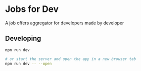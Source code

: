 # Jobs for Dev

A job offers aggregator for developers made by developer


## Developing

```bash
npm run dev

# or start the server and open the app in a new browser tab
npm run dev -- --open
```